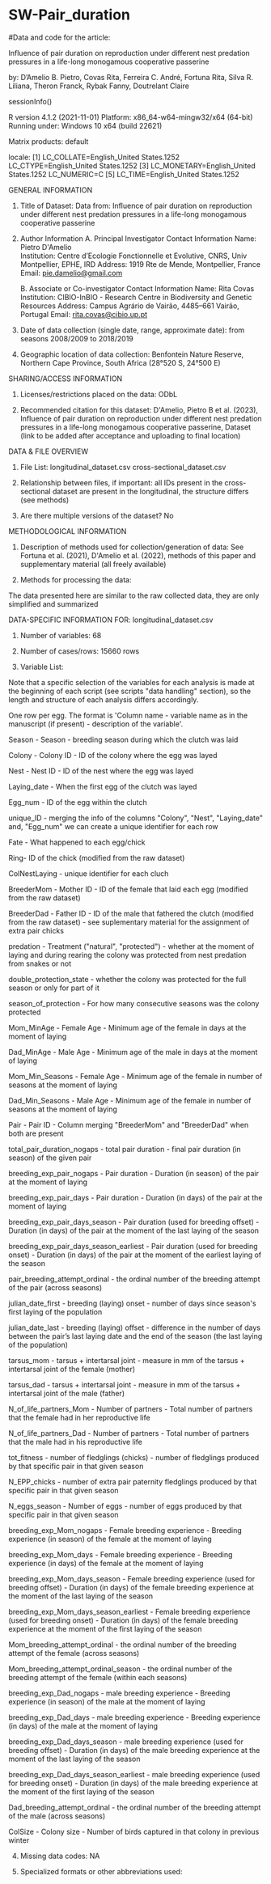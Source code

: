 # SW-Pair_duration

#Data and code for the article:

Influence of pair duration on reproduction under different nest predation pressures in a life-long monogamous cooperative passerine

by:
D’Amelio B. Pietro, Covas Rita, Ferreira C. André, Fortuna Rita, Silva R. Liliana, Theron Franck, Rybak Fanny, Doutrelant Claire


sessionInfo()

R version 4.1.2 (2021-11-01) Platform: x86_64-w64-mingw32/x64 (64-bit) Running under: Windows 10 x64 (build 22621)

Matrix products: default

locale: [1] LC_COLLATE=English_United States.1252 LC_CTYPE=English_United States.1252
[3] LC_MONETARY=English_United States.1252 LC_NUMERIC=C
[5] LC_TIME=English_United States.1252


GENERAL INFORMATION

1. Title of Dataset: Data from: Influence of pair duration on reproduction under different nest predation pressures in a life-long monogamous cooperative passerine

2. Author Information
	A. Principal Investigator Contact Information
		Name: Pietro D'Amelio	
		Institution: Centre d’Ecologie Fonctionnelle et Evolutive, CNRS, Univ Montpellier, EPHE, IRD
		Address: 1919 Rte de Mende, Montpellier, France
		Email: pie.damelio@gmail.com

	B. Associate or Co-investigator Contact Information
		Name: Rita Covas
		Institution: CIBIO-InBIO - Research Centre in Biodiversity and Genetic Resources
		Address: Campus Agrário de Vairão, 4485–661 Vairão, Portugal
		Email: rita.covas@cibio.up.pt

3. Date of data collection (single date, range, approximate date):   from seasons 2008/2009 to 2018/2019

4. Geographic location of data collection: Benfontein Nature Reserve, Northern Cape Province, South Africa (28°520 S, 24°500 E)

SHARING/ACCESS INFORMATION

1. Licenses/restrictions placed on the data: ODbL

2. Recommended citation for this dataset: D'Amelio, Pietro B et al. (2023), Influence of pair duration on reproduction under different nest predation pressures in a life-long monogamous cooperative passerine, Dataset (link to be added after acceptance and uploading to final location)


DATA & FILE OVERVIEW

1. File List: 
longitudinal_dataset.csv
cross-sectional_dataset.csv

2. Relationship between files, if important: all IDs present in the cross-sectional dataset are present in the longitudinal, the structure differs (see methods)

3. Are there multiple versions of the dataset? No

METHODOLOGICAL INFORMATION

1. Description of methods used for collection/generation of data: See Fortuna et al. (2021), D'Amelio et al. (2022), methods of this paper and supplementary material (all freely available)

2. Methods for processing the data: 
<describe how the submitted data were generated from the raw or collected data>
The data presented here are similar to the raw collected data, they are only simplified and summarized

DATA-SPECIFIC INFORMATION FOR: longitudinal_dataset.csv
  
1. Number of variables: 68

2. Number of cases/rows: 15660 rows

3. Variable List: 
	
Note that a specific selection of the variables for each analysis is made at the beginning of each script (see scripts "data handling" section), so the length and structure of each analysis differs accordingly.
	
One row per egg. The format is 'Column name - variable name as in the manuscript (if present) - description of the variable'.

	
Season - Season - breeding season during which the clutch was laid
	
Colony - Colony ID - ID of the colony where the egg was layed
	
Nest - Nest ID - ID of the nest where the egg was layed
	
Laying_date - When the first egg of the clutch was layed
	
Egg_num -  ID of the egg within the clutch

unique_ID - merging the info of the columns "Colony", "Nest", "Laying_date" and, "Egg_num" we can create a unique identifier for each row
	
Fate - What happened to each egg/chick
	
Ring- ID of the chick (modified from the raw dataset)
	
ColNestLaying - unique identifier for each cluch
	
BreederMom - Mother ID - ID of the female that laid each egg (modified from the raw dataset)
	
BreederDad - Father ID - ID of the male that fathered the clutch (modified from the raw dataset) - see suplementary material for the assignment of extra pair chicks
	
predation - Treatment ("natural", "protected") - whether at the moment of laying and during rearing the colony was protected from nest predation from snakes or not
	
double_protection_state - whether the colony was protected for the full season or only for part of it
	
season_of_protection - For how many consecutive seasons was the colony protected
	
Mom_MinAge - Female Age - Minimum age of the female in days at the moment of laying
	
Dad_MinAge - Male Age - Minimum age of the male in days at the moment of laying
	
Mom_Min_Seasons - Female Age - Minimum age of the female in number of seasons at the moment of laying

Dad_Min_Seasons - Male Age - Minimum age of the female in number of seasons at the moment of laying
	
Pair - Pair ID - Column merging "BreederMom" and "BreederDad" when both are present
	
total_pair_duration_nogaps - total pair duration - final pair duration (in season) of the given pair
	
breeding_exp_pair_nogaps - Pair duration - Duration (in season) of the pair at the moment of laying 
	
breeding_exp_pair_days - Pair duration - Duration (in days) of the pair at the moment of laying
	
breeding_exp_pair_days_season - Pair duration (used for breeding offset) - Duration (in days) of the pair at the moment of the last laying of the season
	
breeding_exp_pair_days_season_earliest - Pair duration (used for breeding onset) - Duration (in days) of the pair at the moment of the earliest laying of the season
	
pair_breeding_attempt_ordinal - the ordinal number of the breeding attempt of the pair (across seasons)
	
julian_date_first - breeding (laying) onset - number of days since season's first laying of the population 
	
julian_date_last - breeding (laying) offset -  difference in the number of days between the pair’s last laying date and the end of the season (the last laying of the population)
	
tarsus_mom - tarsus + intertarsal joint - measure in mm of the tarsus + intertarsal joint of the female (mother)

tarsus_dad - tarsus + intertarsal joint - measure in mm of the tarsus + intertarsal joint of the male (father)

N_of_life_partners_Mom - Number of partners - Total number of partners that the female had in her reproductive life
	
N_of_life_partners_Dad - Number of partners - Total number of partners that the male had in his reproductive life
	
tot_fitness - number of fledglings (chicks) - number of fledglings produced by that specific pair in that given season
	
N_EPP_chicks - number of extra pair paternity fledglings produced by that specific pair in that given season 
	
N_eggs_season - Number of eggs - number of eggs produced by that specific pair in that given season

breeding_exp_Mom_nogaps - Female breeding experience - Breeding experience (in season) of the female at the moment of laying 

breeding_exp_Mom_days - Female breeding experience - Breeding experience (in days) of the female at the moment of laying
	
breeding_exp_Mom_days_season - Female breeding experience (used for breeding offset) - Duration (in days) of the female breeding experience at the moment of the last laying of the season
	
breeding_exp_Mom_days_season_earliest	- Female breeding experience (used for breeding onset) - Duration (in days) of the female breeding experience at the moment of the first laying of the season
	
Mom_breeding_attempt_ordinal  - the ordinal number of the breeding attempt of the female (across seasons)
	
Mom_breeding_attempt_ordinal_season - the ordinal number of the breeding attempt of the female (within each seasons)
	
breeding_exp_Dad_nogaps - male breeding experience - Breeding experience (in season) of the male at the moment of laying 

breeding_exp_Dad_days - male breeding experience - Breeding experience (in days) of the male at the moment of laying
	
breeding_exp_Dad_days_season - male breeding experience (used for breeding offset) - Duration (in days) of the male breeding experience at the moment of the last laying of the season
	
breeding_exp_Dad_days_season_earliest	- male breeding experience (used for breeding onset) - Duration (in days) of the male breeding experience at the moment of the first laying of the season
	
Dad_breeding_attempt_ordinal - the ordinal number of the breeding attempt of the male (across seasons) 
	
ColSize - Colony size - Number of birds captured in that colony in previous winter
	

	


	
	
	
4. Missing data codes: NA
	
	

5. Specialized formats or other abbreviations used:
  
